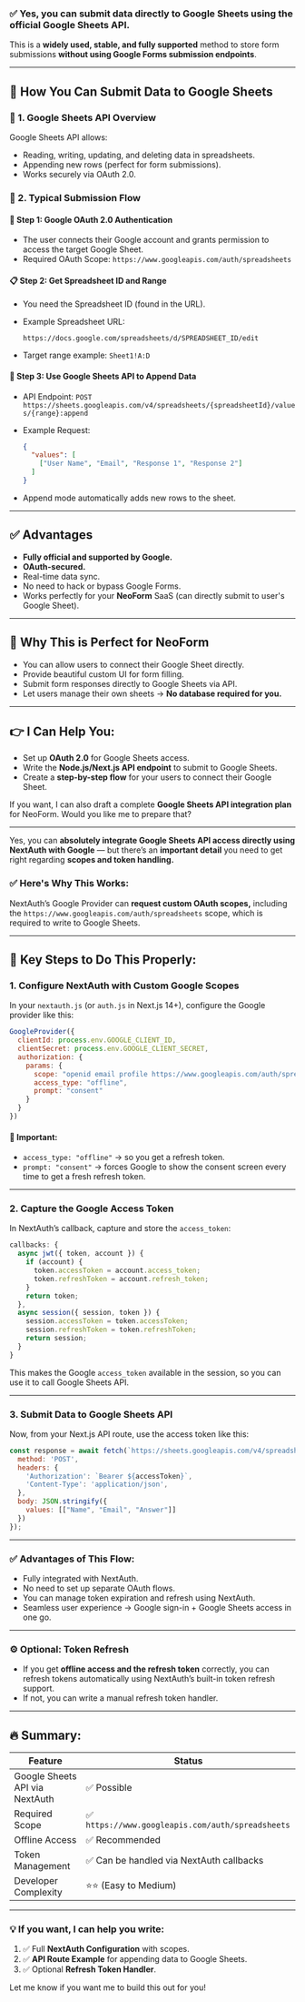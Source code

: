 ### ✅ Yes, you can **submit data directly to Google Sheets** using the **official Google Sheets API**.

This is a **widely used, stable, and fully supported** method to store form submissions **without using Google Forms submission endpoints**.

---

## 🔧 How You Can Submit Data to Google Sheets

### 📌 1. **Google Sheets API Overview**

Google Sheets API allows:

* Reading, writing, updating, and deleting data in spreadsheets.
* Appending new rows (perfect for form submissions).
* Works securely via OAuth 2.0.

### 📌 2. **Typical Submission Flow**

#### 🔐 Step 1: Google OAuth 2.0 Authentication

* The user connects their Google account and grants permission to access the target Google Sheet.
* Required OAuth Scope:
  `https://www.googleapis.com/auth/spreadsheets`

#### 📋 Step 2: Get Spreadsheet ID and Range

* You need the Spreadsheet ID (found in the URL).
* Example Spreadsheet URL:

  ```
  https://docs.google.com/spreadsheets/d/SPREADSHEET_ID/edit
  ```
* Target range example: `Sheet1!A:D`

#### 🚀 Step 3: Use Google Sheets API to Append Data

* API Endpoint:
  `POST https://sheets.googleapis.com/v4/spreadsheets/{spreadsheetId}/values/{range}:append`
* Example Request:

  ```json
  {
    "values": [
      ["User Name", "Email", "Response 1", "Response 2"]
    ]
  }
  ```
* Append mode automatically adds new rows to the sheet.

---

## ✅ Advantages

* **Fully official and supported by Google.**
* **OAuth-secured.**
* Real-time data sync.
* No need to hack or bypass Google Forms.
* Works perfectly for your **NeoForm** SaaS (can directly submit to user's Google Sheet).

---

## 🚀 Why This is Perfect for NeoForm

* You can allow users to connect their Google Sheet directly.
* Provide beautiful custom UI for form filling.
* Submit form responses directly to Google Sheets via API.
* Let users manage their own sheets → **No database required for you.**

---

## 👉 I Can Help You:

* Set up **OAuth 2.0** for Google Sheets access.
* Write the **Node.js/Next.js API endpoint** to submit to Google Sheets.
* Create a **step-by-step flow** for your users to connect their Google Sheet.

If you want, I can also draft a complete **Google Sheets API integration plan** for NeoForm. Would you like me to prepare that?


----

Yes, you can **absolutely integrate Google Sheets API access directly using NextAuth with Google** — but there’s an **important detail** you need to get right regarding **scopes and token handling.**

### ✅ Here's Why This Works:

NextAuth’s Google Provider can **request custom OAuth scopes,** including the `https://www.googleapis.com/auth/spreadsheets` scope, which is required to write to Google Sheets.

---

## 🔑 Key Steps to Do This Properly:

### 1. **Configure NextAuth with Custom Google Scopes**

In your `nextauth.js` (or `auth.js` in Next.js 14+), configure the Google provider like this:

```js
GoogleProvider({
  clientId: process.env.GOOGLE_CLIENT_ID,
  clientSecret: process.env.GOOGLE_CLIENT_SECRET,
  authorization: {
    params: {
      scope: "openid email profile https://www.googleapis.com/auth/spreadsheets",
      access_type: "offline",
      prompt: "consent"
    }
  }
})
```

#### 🚀 Important:

* `access_type: "offline"` → so you get a refresh token.
* `prompt: "consent"` → forces Google to show the consent screen every time to get a fresh refresh token.

---

### 2. **Capture the Google Access Token**

In NextAuth’s callback, capture and store the `access_token`:

```js
callbacks: {
  async jwt({ token, account }) {
    if (account) {
      token.accessToken = account.access_token;
      token.refreshToken = account.refresh_token;
    }
    return token;
  },
  async session({ session, token }) {
    session.accessToken = token.accessToken;
    session.refreshToken = token.refreshToken;
    return session;
  }
}
```

This makes the Google `access_token` available in the session, so you can use it to call Google Sheets API.

---

### 3. **Submit Data to Google Sheets API**

Now, from your Next.js API route, use the access token like this:

```js
const response = await fetch(`https://sheets.googleapis.com/v4/spreadsheets/${spreadsheetId}/values/${range}:append?valueInputOption=USER_ENTERED`, {
  method: 'POST',
  headers: {
    'Authorization': `Bearer ${accessToken}`,
    'Content-Type': 'application/json',
  },
  body: JSON.stringify({
    values: [["Name", "Email", "Answer"]]
  })
});
```

---

### ✅ Advantages of This Flow:

* Fully integrated with NextAuth.
* No need to set up separate OAuth flows.
* You can manage token expiration and refresh using NextAuth.
* Seamless user experience → Google sign-in + Google Sheets access in one go.

---

### ⚙️ Optional: Token Refresh

* If you get **offline access and the refresh token** correctly, you can refresh tokens automatically using NextAuth’s built-in token refresh support.
* If not, you can write a manual refresh token handler.

---

## 🔥 Summary:

| Feature                        | Status                                           |
| ------------------------------ | ------------------------------------------------ |
| Google Sheets API via NextAuth | ✅ Possible                                       |
| Required Scope                 | ✅ `https://www.googleapis.com/auth/spreadsheets` |
| Offline Access                 | ✅ Recommended                                    |
| Token Management               | ✅ Can be handled via NextAuth callbacks          |
| Developer Complexity           | ⭐⭐ (Easy to Medium)                              |

---

### 💡 If you want, I can help you write:

1. ✅ Full **NextAuth Configuration** with scopes.
2. ✅ **API Route Example** for appending data to Google Sheets.
3. ✅ Optional **Refresh Token Handler**.

Let me know if you want me to build this out for you!
